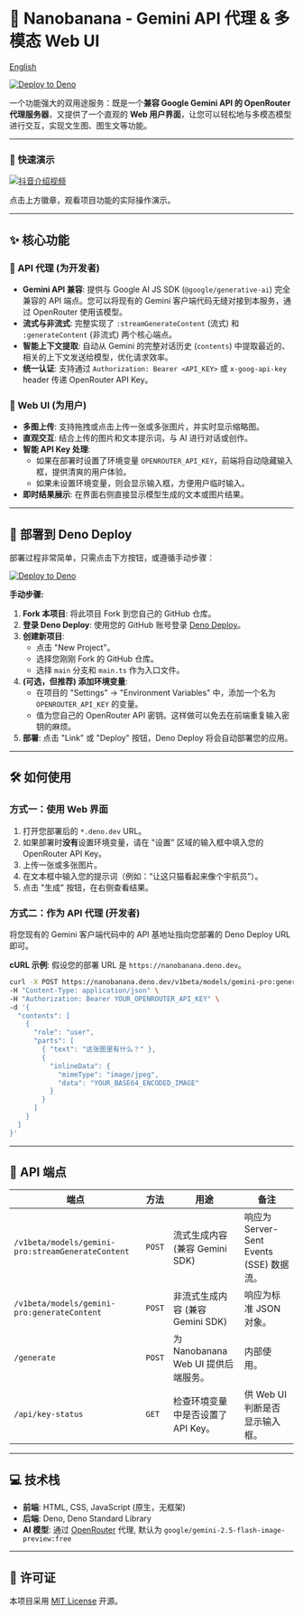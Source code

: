 # 🍌 Nanobanana - Gemini API 代理 & 多模态 Web UI

[English](./README.en.md)

[![Deploy to Deno](https://deno.com/deploy-button.svg)](https://deno.com/deploy?url=https://raw.githubusercontent.com/YOUR_USERNAME/YOUR_REPOSITORY/main/main.ts)

一个功能强大的双用途服务：既是一个**兼容 Google Gemini API 的 OpenRouter 代理服务器**，又提供了一个直观的 **Web 用户界面**，让您可以轻松地与多模态模型进行交互，实现文生图、图生文等功能。

---

### 🎥 快速演示

[![抖音介绍视频](https://img.shields.io/badge/观看抖音视频-点击跳转-161823?style=for-the-badge&logo=douyin)](https://www.douyin.com/video/7545761080266460456)

点击上方徽章，观看项目功能的实际操作演示。

---

## ✨ 核心功能

### 🚀 API 代理 (为开发者)

*   **Gemini API 兼容**: 提供与 Google AI JS SDK (`@google/generative-ai`) 完全兼容的 API 端点。您可以将现有的 Gemini 客户端代码无缝对接到本服务，通过 OpenRouter 使用该模型。
*   **流式与非流式**: 完整实现了 `:streamGenerateContent` (流式) 和 `:generateContent` (非流式) 两个核心端点。
*   **智能上下文提取**: 自动从 Gemini 的完整对话历史 (`contents`) 中提取最近的、相关的上下文发送给模型，优化请求效率。
*   **统一认证**: 支持通过 `Authorization: Bearer <API_KEY>` 或 `x-goog-api-key` header 传递 OpenRouter API Key。

### 🎨 Web UI (为用户)

*   **多图上传**: 支持拖拽或点击上传一张或多张图片，并实时显示缩略图。
*   **直观交互**: 结合上传的图片和文本提示词，与 AI 进行对话或创作。
*   **智能 API Key 处理**:
    *   如果在部署时设置了环境变量 `OPENROUTER_API_KEY`，前端将自动隐藏输入框，提供清爽的用户体验。
    *   如果未设置环境变量，则会显示输入框，方便用户临时输入。
*   **即时结果展示**: 在界面右侧直接显示模型生成的文本或图片结果。

---

## 🚀 部署到 Deno Deploy

部署过程非常简单，只需点击下方按钮，或遵循手动步骤：

[![Deploy to Deno](https://deno.com/deploy-button.svg)](https://deno.com/deploy?url=https://raw.githubusercontent.com/YOUR_USERNAME/YOUR_REPOSITORY/main/main.ts)

**手动步骤:**

1.  **Fork 本项目**: 将此项目 Fork 到您自己的 GitHub 仓库。
2.  **登录 Deno Deploy**: 使用您的 GitHub 账号登录 [Deno Deploy](https://dash.deno.com/projects)。
3.  **创建新项目**:
    *   点击 "New Project"。
    *   选择您刚刚 Fork 的 GitHub 仓库。
    *   选择 `main` 分支和 `main.ts` 作为入口文件。
4.  **(可选，但推荐) 添加环境变量**:
    *   在项目的 "Settings" -> "Environment Variables" 中，添加一个名为 `OPENROUTER_API_KEY` 的变量。
    *   值为您自己的 OpenRouter API 密钥。这样做可以免去在前端重复输入密钥的麻烦。
5.  **部署**: 点击 "Link" 或 "Deploy" 按钮，Deno Deploy 将会自动部署您的应用。

---

## 🛠️ 如何使用

### 方式一：使用 Web 界面

1.  打开您部署后的 `*.deno.dev` URL。
2.  如果部署时**没有**设置环境变量，请在 "设置" 区域的输入框中填入您的 OpenRouter API Key。
3.  上传一张或多张图片。
4.  在文本框中输入您的提示词（例如：“让这只猫看起来像个宇航员”）。
5.  点击 "生成" 按钮，在右侧查看结果。

### 方式二：作为 API 代理 (开发者)

将您现有的 Gemini 客户端代码中的 API 基地址指向您部署的 Deno Deploy URL 即可。

**cURL 示例**:
假设您的部署 URL 是 `https://nanobanana.deno.dev`。

```bash
curl -X POST https://nanobanana.deno.dev/v1beta/models/gemini-pro:generateContent \
-H "Content-Type: application/json" \
-H "Authorization: Bearer YOUR_OPENROUTER_API_KEY" \
-d '{
  "contents": [
    {
      "role": "user",
      "parts": [
        { "text": "这张图里有什么？" },
        {
          "inlineData": {
            "mimeType": "image/jpeg",
            "data": "YOUR_BASE64_ENCODED_IMAGE"
          }
        }
      ]
    }
  ]
}'
```

---

## 📡 API 端点

| 端点                                               | 方法   | 用途                               | 备注                                         |
| -------------------------------------------------- | ------ | ---------------------------------- | -------------------------------------------- |
| `/v1beta/models/gemini-pro:streamGenerateContent`  | `POST` | 流式生成内容 (兼容 Gemini SDK)     | 响应为 Server-Sent Events (SSE) 数据流。     |
| `/v1beta/models/gemini-pro:generateContent`        | `POST` | 非流式生成内容 (兼容 Gemini SDK)   | 响应为标准 JSON 对象。                       |
| `/generate`                                        | `POST` | 为 Nanobanana Web UI 提供后端服务。 | 内部使用。                                   |
| `/api/key-status`                                  | `GET`  | 检查环境变量中是否设置了 API Key。 | 供 Web UI 判断是否显示输入框。               |

---

## 💻 技术栈

-   **前端**: HTML, CSS, JavaScript (原生，无框架)
-   **后端**: Deno, Deno Standard Library
-   **AI 模型**: 通过 [OpenRouter](https://openrouter.ai/) 代理, 默认为 `google/gemini-2.5-flash-image-preview:free`

---

## 📜 许可证

本项目采用 [MIT License](LICENSE) 开源。
